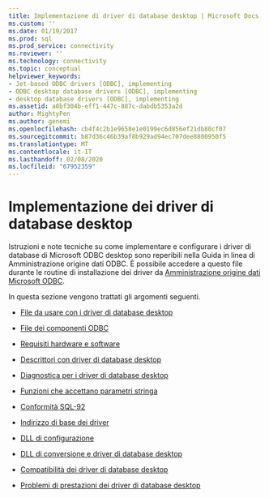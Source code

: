```yaml
---
title: Implementazione di driver di database desktop | Microsoft Docs
ms.custom: ''
ms.date: 01/19/2017
ms.prod: sql
ms.prod_service: connectivity
ms.reviewer: ''
ms.technology: connectivity
ms.topic: conceptual
helpviewer_keywords:
- Jet-based ODBC drivers [ODBC], implementing
- ODBC desktop database drivers [ODBC], implementing
- desktop database drivers [ODBC], implementing
ms.assetid: a8bf304b-eff1-447c-887c-dabdb5353a2d
author: MightyPen
ms.author: genemi
ms.openlocfilehash: cb4f4c2b1e9658e1e0199ec6d856ef21db80cf07
ms.sourcegitcommit: b87d36c46b39af8b929ad94ec707dee8800950f5
ms.translationtype: MT
ms.contentlocale: it-IT
ms.lasthandoff: 02/08/2020
ms.locfileid: "67952359"
---
```

# <a name="implementing-desktop-database-drivers"></a>Implementazione dei driver di database desktop
Istruzioni e note tecniche su come implementare e configurare i driver di database di Microsoft ODBC desktop sono reperibili nella Guida in linea di Amministrazione origine dati ODBC. È possibile accedere a questo file durante le routine di installazione dei driver da [Amministrazione origine dati Microsoft ODBC](../../odbc/admin/odbc-data-source-administrator.md).  
  
 In questa sezione vengono trattati gli argomenti seguenti.  
  
-   [File da usare con i driver di database desktop](../../odbc/microsoft/files-to-use-with-the-desktop-database-drivers.md)  
  
-   [File dei componenti ODBC](../../odbc/microsoft/odbc-component-files.md)  
  
-   [Requisiti hardware e software](../../odbc/microsoft/hardware-and-software-requirements-odbc.md)  
  
-   [Descrittori con driver di database desktop](../../odbc/microsoft/descriptors-and-desktop-database-drivers.md)  
  
-   [Diagnostica per i driver di database desktop](../../odbc/microsoft/diagnostics-for-desktop-database-drivers.md)  
  
-   [Funzioni che accettano parametri stringa](../../odbc/microsoft/functions-accepting-string-parameters.md)  
  
-   [Conformità SQL-92](../../odbc/microsoft/sql-92-compliance.md)  
  
-   [Indirizzo di base dei driver](../../odbc/microsoft/base-address-of-drivers.md)  
  
-   [DLL di configurazione](../../odbc/microsoft/setup-dll.md)  
  
-   [DLL di conversione e driver di database desktop](../../odbc/microsoft/translation-dlls-and-desktop-database-drivers.md)  
  
-   [Compatibilità dei driver di database desktop](../../odbc/microsoft/desktop-database-driver-compatibility.md)  
  
-   [Problemi di prestazioni dei driver di database desktop](../../odbc/microsoft/desktop-database-driver-performance-issues.md)

